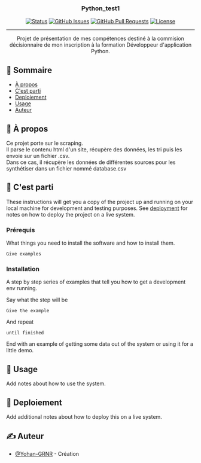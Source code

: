 
<h3 align="center">Python_test1</h3>

<div align="center">

[![Status](https://img.shields.io/badge/status-active-success.svg)]()
[![GitHub Issues](https://img.shields.io/github/issues/kylelobo/The-Documentation-Compendium.svg)](https://github.com/kylelobo/The-Documentation-Compendium/issues)
[![GitHub Pull Requests](https://img.shields.io/github/issues-pr/kylelobo/The-Documentation-Compendium.svg)](https://github.com/kylelobo/The-Documentation-Compendium/pulls)
[![License](https://img.shields.io/badge/license-MIT-blue.svg)](/LICENSE)

</div>

---

<p align="center"> Projet de présentation de mes compétences destiné à la commision décisionnaire de mon inscription à la formation Développeur d'application Python.
    <br> 
</p>

## 📝 Sommaire

- [À propos](#about)
- [C'est parti](#getting_started)
- [Deploiement](#deployment)
- [Usage](#usage)
- [Auteur](#authors)

## 🧐 À propos <a name = "about"></a>

Ce projet porte sur le scraping. <br/> Il parse le contenu html d'un site, récupère des données, les tri puis les envoie sur un fichier .csv.
<br/> Dans ce cas, il récupère les données de différentes sources pour les synthétiser dans un fichier nommé database.csv

## 🏁 C'est parti <a name = "getting_started"></a>

These instructions will get you a copy of the project up and running on your local machine for development and testing purposes. See [deployment](#deployment) for notes on how to deploy the project on a live system.

### Prérequis

What things you need to install the software and how to install them.

```
Give examples
```

### Installation

A step by step series of examples that tell you how to get a development env running.

Say what the step will be

```
Give the example
```

And repeat

```
until finished
```

End with an example of getting some data out of the system or using it for a little demo.


## 🎈 Usage <a name="usage"></a>

Add notes about how to use the system.

## 🚀 Deploiement <a name = "deployment"></a>

Add additional notes about how to deploy this on a live system.

## ✍️ Auteur <a name = "authors"></a>

- [@Yohan-GRNR](https://github.com/Yohan-GRNR) - Création
